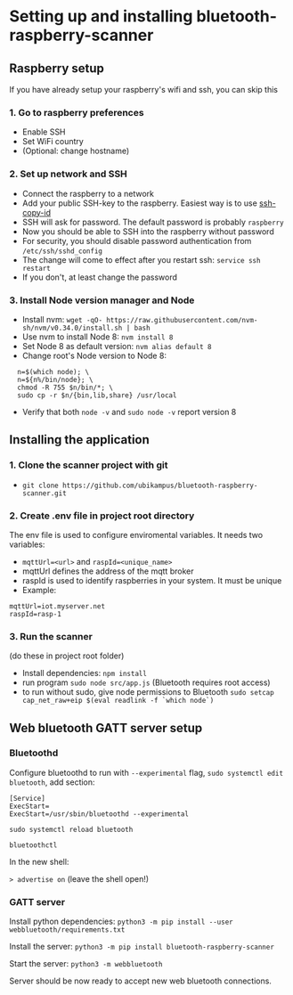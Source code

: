 # Setting up and installing bluetooth-raspberry-scanner

## Raspberry setup
If you have already setup your raspberry's wifi and ssh, you can skip this

### 1. Go to raspberry preferences
 - Enable SSH
 - Set WiFi country
 - (Optional: change hostname)

### 2. Set up network and SSH
  - Connect the raspberry to a network
  - Add your public SSH-key to the raspberry. Easiest way is to use [ssh-copy-id](https://www.ssh.com/ssh/copy-id)
  - SSH will ask for password. The default password is probably `raspberry`
  - Now you should be able to SSH into the raspberry without password
  - For security, you should disable password authentication from `/etc/ssh/sshd_config`
  - The change will come to effect after you restart ssh: `service ssh restart`
  - If you don't, at least change the password


### 3. Install Node version manager and Node
  - Install nvm: `wget -qO- https://raw.githubusercontent.com/nvm-sh/nvm/v0.34.0/install.sh | bash`
  - Use nvm to install Node 8: `nvm install 8`
  - Set Node 8 as default version: `nvm alias default 8`
  - Change root's Node version to Node 8:
  ```
    n=$(which node); \
    n=${n%/bin/node}; \
    chmod -R 755 $n/bin/*; \
    sudo cp -r $n/{bin,lib,share} /usr/local
 ```
 - Verify that both `node -v` and `sudo node -v` report version 8

 ## Installing the application

 ### 1. Clone the scanner project with git
 - `git clone https://github.com/ubikampus/bluetooth-raspberry-scanner.git`

 ### 2. Create .env file in project root directory
 The env file is used to configure enviromental variables. It needs two variables:
 - `mqttUrl=<url>` and `raspId=<unique_name>`
 - mqttUrl defines the address of the mqtt broker
 - raspId is used to identify raspberries in your system. It must be unique
 - Example:
 ```
 mqttUrl=iot.myserver.net
 raspId=rasp-1
 ```

 ### 3. Run the scanner
 (do these in project root folder)
 - Install dependencies:
 `npm install`
 - run program
 `sudo node src/app.js`
 (Bluetooth requires root access)
 - to run without sudo, give node permissions to Bluetooth
 ```sudo setcap cap_net_raw+eip $(eval readlink -f `which node`)```

## Web bluetooth GATT server setup

### Bluetoothd

Configure bluetoothd to run with `--experimental` flag,
`sudo systemctl edit bluetooth`, add section:

```
[Service]
ExecStart=
ExecStart=/usr/sbin/bluetoothd --experimental
```

`sudo systemctl reload bluetooth`

`bluetoothctl`

In the new shell:

`> advertise on` (leave the shell open!)

### GATT server

Install python dependencies: `python3 -m pip install --user
webbluetooth/requirements.txt`

Install the server: `python3 -m pip install bluetooth-raspberry-scanner`

Start the server: `python3 -m webbluetooth`

Server should be now ready to accept new web bluetooth connections.
